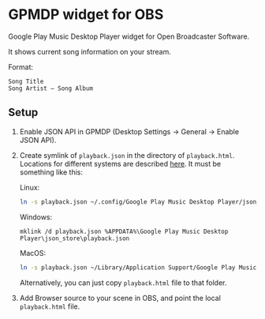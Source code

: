 # GPMDP widget for OBS
Google Play Music Desktop Player widget for Open Broadcaster Software.

It shows current song information on your stream.

Format:
```
Song Title
Song Artist — Song Album
```

## Setup
1. Enable JSON API in GPMDP (Desktop Settings → General → Enable JSON API).

2. Create symlink of `playback.json` in the directory of `playback.html`. Locations for different systems are described [here](https://github.com/MarshallOfSound/Google-Play-Music-Desktop-Player-UNOFFICIAL-/blob/master/docs/PlaybackAPI.md). It must be something like this:

    Linux:
    ```bash
    ln -s playback.json ~/.config/Google Play Music Desktop Player/json_store/playback.json
    ``` 

    Windows:
    ```
    mklink /d playback.json %APPDATA%\Google Play Music Desktop Player\json_store\playback.json 
    ```

    MacOS:
    ```bash
    ln -s playback.json ~/Library/Application Support/Google Play Music Desktop Player/json_store/playback.json
    ```

    Alternatively, you can just copy `playback.html` file to that folder.

3. Add Browser source to your scene in OBS, and point the local `playback.html` file.
